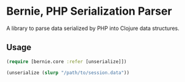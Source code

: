 
# Bernie, PHP Serialization Parser

A library to parse data serialized by PHP into Clojure data structures.

## Usage

```clojure
(require [bernie.core :refer [unserialize]])

(unserialize (slurp "/path/to/session.data"))

